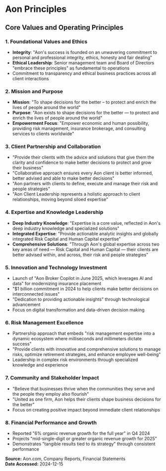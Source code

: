# Aon Principles

## Core Values and Operating Principles

### 1. Foundational Values and Ethics
- **Integrity**: "Aon's success is founded on an unwavering commitment to personal and professional integrity, ethics, honesty and fair dealing"
- **Ethical Leadership**: Senior management team and Board of Directors "embrace these principles" as fundamental to operations
- Commitment to transparency and ethical business practices across all client interactions

### 2. Mission and Purpose
- **Mission**: "To shape decisions for the better – to protect and enrich the lives of people around the world"
- **Purpose**: "Aon exists to shape decisions for the better — to protect and enrich the lives of people around the world"
- **Empowerment Focus**: "Empower economic and human possibility, providing risk management, insurance brokerage, and consulting services to clients worldwide"

### 3. Client Partnership and Collaboration
- "Provide their clients with the advice and solutions that give them the clarity and confidence to make better decisions to protect and grow their business"
- "Collaborative approach ensures every Aon client is better informed, better advised and able to make better decisions"
- "Aon partners with clients to define, execute and manage their risk and people strategies"
- "Aon Client Leadership represents a holistic approach to client relationships, moving beyond siloed expertise"

### 4. Expertise and Knowledge Leadership
- **Deep Industry Knowledge**: "Expertise is a core value, reflected in Aon's deep industry knowledge and specialized solutions"
- **Integrated Expertise**: "Provide actionable analytic insights and globally integrated Risk Capital and Human Capital expertise"
- **Comprehensive Solutions**: "Through Aon's global expertise across two key areas of need — Risk Capital and Human Capital — their clients are better advised within, and across, their risk and people strategies"

### 5. Innovation and Technology Investment
- Launch of "Aon Broker Copilot in June 2025, which leverages AI and data" for modernizing insurance placement
- "$1 billion commitment in 2024 to help clients make better decisions on interconnected issues"
- "Dedication to providing actionable insights" through technological advancement
- Focus on digital transformation and data-driven decision making

### 6. Risk Management Excellence
- Partnership approach that embeds "risk management expertise into a dynamic ecosystem where milliseconds and millimeters dictate success"
- "Provide clients with innovative and comprehensive solutions to manage risks, optimize retirement strategies, and enhance employee well-being"
- Leadership in complex risk environments through specialized knowledge and experience

### 7. Community and Stakeholder Impact
- "Believe that businesses thrive when the communities they serve and the people they employ also flourish"
- "United as one firm, Aon helps their clients shape business decisions for the better"
- Focus on creating positive impact beyond immediate client relationships

### 8. Financial Performance and Growth
- Reported "6% organic revenue growth for the full year" in Q4 2024
- Projects "mid-single-digit or greater organic revenue growth for 2025"
- Demonstrates "tangible results tied to its strategy" through consistent performance

**Source:** Aon.com, Company Reports, Financial Statements  
**Date Accessed:** 2024-12-15